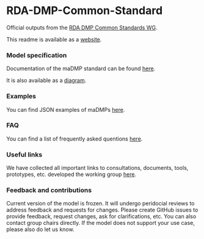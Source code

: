 # RDA-DMP-Common-Standard
Official outputs from the [RDA DMP Common Standards WG](https://www.rd-alliance.org/groups/dmp-common-standards-wg).

This readme is available as a [website](https://rda-dmp-common.github.io/RDA-DMP-Common-Standard/).

### Model specification
Documentation of the maDMP standard can be found [here](https://github.com/RDA-DMP-Common/RDA-DMP-Common-Standard/blob/master/docs/index.md).

It is also available as a [diagram](https://github.com/RDA-DMP-Common/RDA-DMP-Common-Standard/tree/master/docs/diagrams).

### Examples
You can find JSON examples of maDMPs [here](https://github.com/RDA-DMP-Common/RDA-DMP-Common-Standard/tree/master/examples/JSON).

### FAQ 
You can find a list of frequently asked quentions [here](https://github.com/RDA-DMP-Common/RDA-DMP-Common-Standard/blob/master/docs/FAQ.md).

### Useful links
We have collected all important links to consultations, documents, tools, prototypes, etc. developed the working group [here](https://github.com/RDA-DMP-Common/RDA-DMP-Common-Standard/blob/master/docs/links.md).

### Feedback and contributions
Current version of the model is frozen. It will undergo peridocial reviews to address feedback and requests for changes.
Please create GitHub issues to provide feedback, request changes, ask for clarifications, etc. You can also contact group chairs directly. If the model does not support your use case, please also do let us know. 

